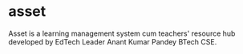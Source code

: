 # asset
Asset is a learning management system cum teachers' resource hub developed by EdTech Leader Anant Kumar Pandey BTech CSE.
